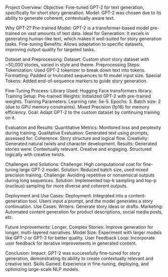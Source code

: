 Project Overview:
Objective: Fine-tuned GPT-2 for text generation, specifically for short story generation.
Model: GPT-2 was chosen due to its ability to generate coherent, contextually aware text.

Why GPT-2?
Pre-trained Model: GPT-2 is a transformer-based model pre-trained on vast amounts of text data.
Ideal for Generation: It excels in generating human-like text, which makes it well-suited for story generation tasks.
Fine-tuning Benefits: Allows adaptation to specific datasets, improving output quality for targeted tasks.

Dataset and Preprocessing:
Dataset: Custom short story dataset with ~50,000 stories, varied in style and theme.
Preprocessing Steps:
Tokenization: Used GPT-2 tokenizer to break down text into tokens.
Formatting: Padded or truncated sequences to fit model input size.
Special Tokens: Added end-of-sequence markers to guide story generation.

Fine-Tuning Process:
Library Used: Hugging Face transformers library.
Training Setup:
Pre-trained Weights: Initialized GPT-2 with pre-trained weights.
Training Parameters:
Learning rate: 5e-5.
Epochs: 3.
Batch size: 2 (due to GPU memory constraints).
Mixed Precision (fp16) for memory efficiency.
Goal: Adapt GPT-2 to the custom dataset by continuing training on it.

Evaluation and Results:
Quantitative Metrics: Monitored loss and perplexity during training.
Qualitative Evaluation: Generated text using prompts, assessed for:
Coherence: Story structure and logical flow.
Creativity: Generated natural twists and character development.
Results: Generated stories were:
Contextually relevant.
Creative and engaging.
Structured logically with creative twists.

Challenges and Solutions:
Challenge: High computational cost for fine-tuning large GPT-2 model.
Solution: Reduced batch size, used mixed precision training.
Challenge: Avoiding repetitive or nonsensical outputs during long sequences.
Solution: Implemented top-k sampling and top-p (nucleus) sampling for more diverse and coherent outputs.

Deployment and Use Cases:
Deployment: Integrated into a content-generation tool.
Users input a prompt, and the model generates a story continuation.
Use Cases:
Writers: Generate story ideas or drafts.
Marketing: Automated content generation for product descriptions, social media posts, etc.

Future Improvements:
Longer, Complex Stories: Improve generation for longer, multi-layered narratives.
Model Size: Experiment with larger models like GPT-J or GPT-3 for better quality.
User Feedback Loop: Incorporate user feedback for iterative improvements in generated content.

Conclusion:
Impact: GPT-2 was successfully fine-tuned for story generation, demonstrating its ability to create contextually relevant and creative text.
Skills Gained: Experience in fine-tuning, deploying, and optimizing large-scale NLP models.
